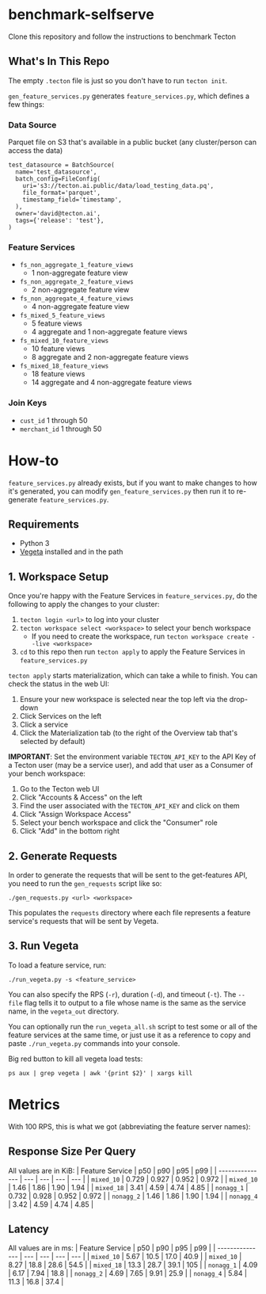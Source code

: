 # benchmark-selfserve
Clone this repository and follow the instructions to benchmark Tecton

## What's In This Repo
The empty `.tecton` file is just so you don't have to run `tecton init`.

`gen_feature_services.py` generates `feature_services.py`, which defines a few things:

### Data Source
Parquet file on S3 that's available in a public bucket (any cluster/person can access the data)
```
test_datasource = BatchSource(
  name='test_datasource',
  batch_config=FileConfig(
    uri='s3://tecton.ai.public/data/load_testing_data.pq',
    file_format='parquet',
    timestamp_field='timestamp',
  ),
  owner='david@tecton.ai',
  tags={'release': 'test'},
)
```

### Feature Services
- `fs_non_aggregate_1_feature_views`
    - 1 non-aggregate feature view
- `fs_non_aggregate_2_feature_views`
    - 2 non-aggregate feature view
- `fs_non_aggregate_4_feature_views`
    - 4 non-aggregate feature view
- `fs_mixed_5_feature_views`
    - 5 feature views
    - 4 aggregate and 1 non-aggregate feature views
- `fs_mixed_10_feature_views`
    - 10 feature views
    - 8 aggregate and 2 non-aggregate feature views
- `fs_mixed_18_feature_views`
    - 18 feature views
    - 14 aggregate and 4 non-aggregate feature views

### Join Keys
* `cust_id` 1 through 50
* `merchant_id` 1 through 50

# How-to
`feature_services.py` already exists, but if you want to make changes to how it's generated,
you can modify `gen_feature_services.py` then run it to re-generate `feature_services.py`.

## Requirements
* Python 3
* [Vegeta](https://github.com/tsenart/vegeta) installed and in the path

## 1. Workspace Setup
Once you're happy with the Feature Services in `feature_services.py`, do the following
to apply the changes to your cluster:
1. `tecton login <url>` to log into your cluster
2. `tecton workspace select <workspace>` to select your bench workspace
    - If you need to create the workspace, run `tecton workspace create --live <workspace>`
3. `cd` to this repo then run `tecton apply` to apply the Feature Services in `feature_services.py`

`tecton apply` starts materialization, which can take a while to finish. You can check the status in the web UI:
1. Ensure your new workspace is selected near the top left via the drop-down
2. Click Services on the left
3. Click a service
4. Click the Materialization tab (to the right of the Overview tab that's selected by default)

**IMPORTANT**: Set the environment variable `TECTON_API_KEY` to the API Key of a Tecton user (may be a service user), and add that user as a Consumer of your bench workspace:
1. Go to the Tecton web UI
2. Click "Accounts & Access" on the left
3. Find the user associated with the `TECTON_API_KEY` and click on them
4. Click "Assign Workspace Access"
5. Select your bench workspace and click the "Consumer" role
6. Click "Add" in the bottom right

## 2. Generate Requests
In order to generate the requests that will be sent to the get-features API, you need to run the `gen_requests` script like so:
```
./gen_requests.py <url> <workspace>
```

This populates the `requests` directory where each file represents a feature service's requests that will be sent by Vegeta.


## 3. Run Vegeta
To load a feature service, run:
```
./run_vegeta.py -s <feature_service>
```
You can also specify the RPS (`-r`), duration (`-d`), and timeout (`-t`). The `--file` flag tells it to output to a file whose name is the same as the service name, in the `vegeta_out` directory.

You can optionally run the `run_vegeta_all.sh` script to test some or all of the feature services at the same time, or just use it as a reference to copy and paste `./run_vegeta.py` commands into your console.

Big red button to kill all vegeta load tests:
```
ps aux | grep vegeta | awk '{print $2}' | xargs kill
```

# Metrics
With 100 RPS, this is what we got (abbreviating the feature server names):

## Response Size Per Query
All values are in KiB:
| Feature Service | p50 | p90 | p95 | p99 |
| --------------- | --- | --- | --- | --- |
| `mixed_10` | 0.729 | 0.927 | 0.952 | 0.972 |
| `mixed_10` | 1.46 | 1.86 | 1.90 | 1.94 |
| `mixed_18` | 3.41 | 4.59 | 4.74 | 4.85 |
| `nonagg_1` | 0.732 | 0.928 | 0.952 | 0.972 |
| `nonagg_2` | 1.46 | 1.86 | 1.90 | 1.94 |
| `nonagg_4` | 3.42 | 4.59 | 4.74 | 4.85 |

## Latency
All values are in ms:
| Feature Service | p50 | p90 | p95 | p99 |
| --------------- | --- | --- | --- | --- |
| `mixed_10` | 5.67 | 10.5 | 17.0 | 40.9 |
| `mixed_10` | 8.27 | 18.8 | 28.6 | 54.5 |
| `mixed_18` | 13.3 | 28.7 | 39.1 | 105 |
| `nonagg_1` | 4.09 | 6.17 | 7.94 | 18.8 |
| `nonagg_2` | 4.69 | 7.65 | 9.91 | 25.9 |
| `nonagg_4` | 5.84 | 11.3 | 16.8 | 37.4 |
